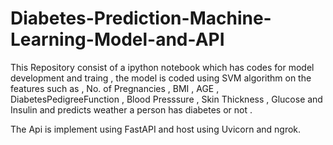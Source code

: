 # Diabetes-Prediction-Machine-Learning-Model-and-API

This Repository consist of a ipython notebook which has codes for model development and traing , the model is coded using SVM algorithm on the features such as , No. of Pregnancies , BMI , AGE , DiabetesPedigreeFunction , Blood Presssure , Skin Thickness , Glucose and Insulin and predicts weather a person has diabetes or not .

The Api is implement using FastAPI and host using Uvicorn and ngrok. 
